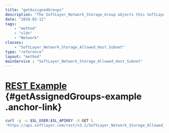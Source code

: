 ```yaml
---
title: "getAssignedGroups"
description: "The SoftLayer_Network_Storage_Group objects this SoftLayer_Network_Storage_Allowed_Host is present in."
date: "2018-02-12"
tags:
    - "method"
    - "sldn"
    - "Network"
classes:
    - "SoftLayer_Network_Storage_Allowed_Host_Subnet"
type: "reference"
layout: "method"
mainService : "SoftLayer_Network_Storage_Allowed_Host_Subnet"
---
```


# [REST Example](#getAssignedGroups-example) <a href="/article/rest/"><i class="fas fa-question"></i></a> {#getAssignedGroups-example .anchor-link} 
```bash
curl -g -u $SL_USER:$SL_APIKEY -X GET \
'https://api.softlayer.com/rest/v3.1/SoftLayer_Network_Storage_Allowed_Host_Subnet/{SoftLayer_Network_Storage_Allowed_Host_SubnetID}/getAssignedGroups'
```
